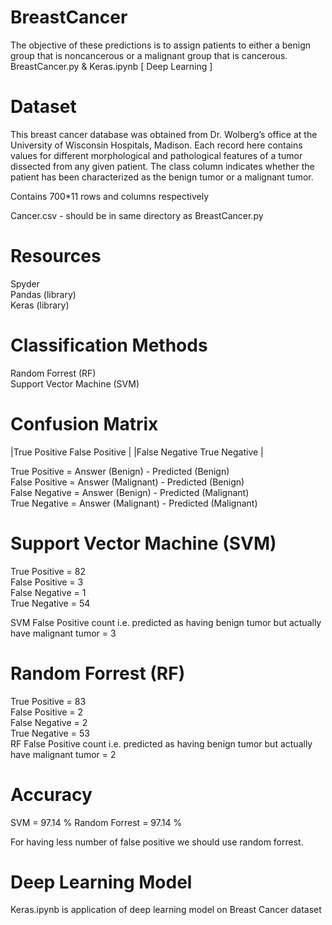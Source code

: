 # BreastCancer
The objective of these predictions is to assign patients to either a benign group that is noncancerous or a malignant group that is cancerous.
BreastCancer.py & Keras.ipynb [ Deep Learning ]

# Dataset
This breast cancer database was obtained from Dr. Wolberg’s office at the University of Wisconsin
Hospitals, Madison. Each record here contains values for different morphological and pathological
features of a tumor dissected from any given patient. The class column indicates whether the patient
has been characterized as the benign tumor or a malignant tumor.

Contains 700*11 rows and columns respectively  

Cancer.csv - should be in same directory as BreastCancer.py

# Resources
Spyder  
Pandas (library)  
Keras  (library)


# Classification Methods
Random Forrest  (RF)  
Support Vector Machine (SVM) 

# Confusion Matrix  
  |True Positive   False Positive |
  |False Negative  True Negative  |
  
  True Positive  = Answer (Benign)    - Predicted (Benign)  <br>
  False Positive = Answer (Malignant) - Predicted (Benign)<br>
  False Negative = Answer (Benign)    - Predicted (Malignant)<br>
  True Negative  = Answer (Malignant) - Predicted (Malignant)<br>
  
  # Support Vector Machine (SVM)
  True Positive  = 82   
  False Positive = 3  
  False Negative = 1  
  True Negative  = 54  
  
  SVM False Positive count i.e. predicted as having benign tumor but actually have malignant tumor = 3  
  
  # Random Forrest (RF)
   True Positive  = 83   
  False Positive = 2    
  False Negative = 2    
  True Negative  = 53  
  RF False Positive count i.e. predicted as having benign tumor but actually have malignant tumor = 2    
  
  # Accuracy
  SVM = 97.14 %
  Random Forrest = 97.14 %
 
 For having less number of false positive we should use random forrest.
 
 # Deep Learning Model
 Keras.ipynb is application of deep learning model on Breast Cancer dataset
  
  
